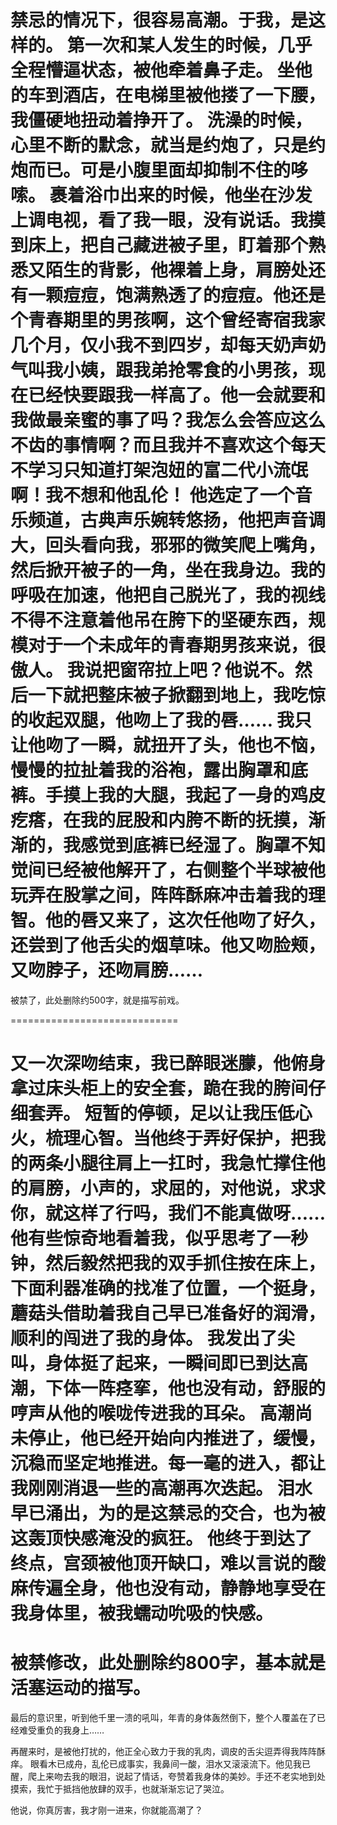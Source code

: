 禁忌的情况下，很容易高潮。于我，是这样的。
第一次和某人发生的时候，几乎全程懵逼状态，被他牵着鼻子走。
坐他的车到酒店，在电梯里被他搂了一下腰，我僵硬地扭动着挣开了。
洗澡的时候，心里不断的默念，就当是约炮了，只是约炮而已。可是小腹里面却抑制不住的哆嗦。
裹着浴巾出来的时候，他坐在沙发上调电视，看了我一眼，没有说话。我摸到床上，把自己藏进被子里，盯着那个熟悉又陌生的背影，他裸着上身，肩膀处还有一颗痘痘，饱满熟透了的痘痘。他还是个青春期里的男孩啊，这个曾经寄宿我家几个月，仅小我不到四岁，却每天奶声奶气叫我小姨，跟我弟抢零食的小男孩，现在已经快要跟我一样高了。他一会就要和我做最亲蜜的事了吗？我怎么会答应这么不齿的事情啊？而且我并不喜欢这个每天不学习只知道打架泡妞的富二代小流氓啊！我不想和他乱伦！
他选定了一个音乐频道，古典声乐婉转悠扬，他把声音调大，回头看向我，邪邪的微笑爬上嘴角，然后掀开被子的一角，坐在我身边。我的呼吸在加速，他把自己脱光了，我的视线不得不注意着他吊在胯下的坚硬东西，规模对于一个未成年的青春期男孩来说，很傲人。
我说把窗帘拉上吧？他说不。然后一下就把整床被子掀翻到地上，我吃惊的收起双腿，他吻上了我的唇……
我只让他吻了一瞬，就扭开了头，他也不恼，慢慢的拉扯着我的浴袍，露出胸罩和底裤。手摸上我的大腿，我起了一身的鸡皮疙瘩，在我的屁股和内胯不断的抚摸，渐渐的，我感觉到底裤已经湿了。胸罩不知觉间已经被他解开了，右侧整个半球被他玩弄在股掌之间，阵阵酥麻冲击着我的理智。他的唇又来了，这次任他吻了好久，还尝到了他舌尖的烟草味。他又吻脸颊，又吻脖子，还吻肩膀……
=============================
被禁了，此处删除约500字，就是描写前戏。

=============================

又一次深吻结束，我已醉眼迷朦，他俯身拿过床头柜上的安全套，跪在我的胯间仔细套弄。
短暂的停顿，足以让我压低心火，梳理心智。当他终于弄好保护，把我的两条小腿往肩上一扛时，我急忙撑住他的肩膀，小声的，求屈的，对他说，求求你，就这样了行吗，我们不能真做呀……
他有些惊奇地看着我，似乎思考了一秒钟，然后毅然把我的双手抓住按在床上，下面利器准确的找准了位置，一个挺身，蘑菇头借助着我自己早已准备好的润滑，顺利的闯进了我的身体。
我发出了尖叫，身体挺了起来，一瞬间即已到达高潮，下体一阵痉挛，他也没有动，舒服的哼声从他的喉咙传进我的耳朵。
高潮尚未停止，他已经开始向内推进了，缓慢，沉稳而坚定地推进。每一毫的进入，都让我刚刚消退一些的高潮再次迭起。
泪水早已涌出，为的是这禁忌的交合，也为被这轰顶快感淹没的疯狂。
他终于到达了终点，宫颈被他顶开缺口，难以言说的酸麻传遍全身，他也没有动，静静地享受在我身体里，被我蠕动吮吸的快感。
===============================
被禁修改，此处删除约800字，基本就是活塞运动的描写。
===============================
最后的意识里，听到他千里一溃的吼叫，年青的身体轰然倒下，整个人覆盖在了已经难受重负的我身上……

再醒来时，是被他打扰的，他正全心致力于我的乳肉，调皮的舌尖逗弄得我阵阵酥痒。
眼看木已成舟，乱伦已成事实，我鼻间一酸，泪水又滚滚流下。他见我已醒，爬上来吻去我的眼泪，说起了情话，夸赞着我身体的美妙。手还不老实地到处摸索，我忙于抵挡他放肆的双手，也就渐渐忘记了哭泣。

他说，你真厉害，我才刚一进来，你就能高潮了？